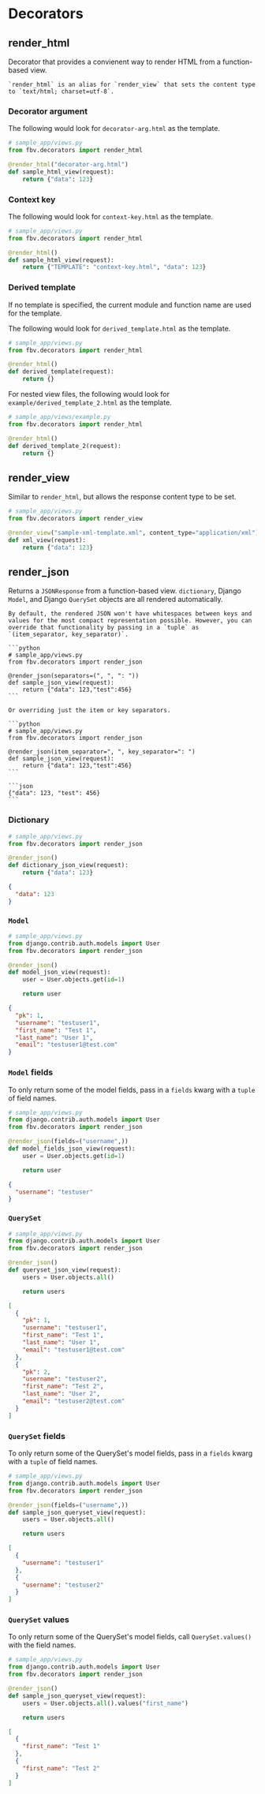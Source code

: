 # Decorators

## render_html

Decorator that provides a convienent way to render HTML from a function-based view.

```{note}
`render_html` is an alias for `render_view` that sets the content type to `text/html; charset=utf-8`.
```

### Decorator argument

The following would look for `decorator-arg.html` as the template.

```python
# sample_app/views.py
from fbv.decorators import render_html

@render_html("decorator-arg.html")
def sample_html_view(request):
    return {"data": 123}
```

### Context key

The following would look for `context-key.html` as the template.

```python
# sample_app/views.py
from fbv.decorators import render_html

@render_html()
def sample_html_view(request):
    return {"TEMPLATE": "context-key.html", "data": 123}
```

### Derived template

If no template is specified, the current module and function name are used for the template.

The following would look for `derived_template.html` as the template.

```python
# sample_app/views.py
from fbv.decorators import render_html

@render_html()
def derived_template(request):
    return {}
```

For nested view files, the following would look for `example/derived_template_2.html` as the template.

```python
# sample_app/views/example.py
from fbv.decorators import render_html

@render_html()
def derived_template_2(request):
    return {}
```

## render_view

Similar to `render_html`, but allows the response content type to be set.

```python
# sample_app/views.py
from fbv.decorators import render_view

@render_view("sample-xml-template.xml", content_type="application/xml")
def xml_view(request):
    return {"data": 123}
```

## render_json

Returns a `JSONResponse` from a function-based view. `dictionary`, Django `Model`, and Django `QuerySet` objects are all rendered automatically.

````{note}
By default, the rendered JSON won't have whitespaces between keys and values for the most compact representation possible. However, you can override that functionality by passing in a `tuple` as `(item_separator, key_separator)`.

```python
# sample_app/views.py
from fbv.decorators import render_json

@render_json(separators=(", ", ": "))
def sample_json_view(request):
    return {"data": 123,"test":456}
```

Or overriding just the item or key separators.

```python
# sample_app/views.py
from fbv.decorators import render_json

@render_json(item_separator=", ", key_separator=": ")
def sample_json_view(request):
    return {"data": 123,"test":456}
```

```json
{"data": 123, "test": 456}
```

````

### Dictionary

```python
# sample_app/views.py
from fbv.decorators import render_json

@render_json()
def dictionary_json_view(request):
    return {"data": 123}
```

```json
{
  "data": 123
}
```

### `Model`

```python
# sample_app/views.py
from django.contrib.auth.models import User
from fbv.decorators import render_json

@render_json()
def model_json_view(request):
    user = User.objects.get(id=1)

    return user
```

```json
{
  "pk": 1,
  "username": "testuser1",
  "first_name": "Test 1",
  "last_name": "User 1",
  "email": "testuser1@test.com"
}
```

### `Model` fields

To only return some of the model fields, pass in a `fields` kwarg with a `tuple` of field names.

```python
# sample_app/views.py
from django.contrib.auth.models import User
from fbv.decorators import render_json

@render_json(fields=("username",))
def model_fields_json_view(request):
    user = User.objects.get(id=1)

    return user
```

```json
{
  "username": "testuser"
}
```

### `QuerySet`

```python
# sample_app/views.py
from django.contrib.auth.models import User
from fbv.decorators import render_json

@render_json()
def queryset_json_view(request):
    users = User.objects.all()

    return users
```

```json
[
  {
    "pk": 1,
    "username": "testuser1",
    "first_name": "Test 1",
    "last_name": "User 1",
    "email": "testuser1@test.com"
  },
  {
    "pk": 2,
    "username": "testuser2",
    "first_name": "Test 2",
    "last_name": "User 2",
    "email": "testuser2@test.com"
  }
]
```

### `QuerySet` fields

To only return some of the QuerySet's model fields, pass in a `fields` kwarg with a `tuple` of field names.

```python
# sample_app/views.py
from django.contrib.auth.models import User
from fbv.decorators import render_json

@render_json(fields=("username",))
def sample_json_queryset_view(request):
    users = User.objects.all()

    return users
```

```json
[
  {
    "username": "testuser1"
  },
  {
    "username": "testuser2"
  }
]
```

### `QuerySet` values

To only return some of the QuerySet's model fields, call `QuerySet.values()` with the field names.

```python
# sample_app/views.py
from django.contrib.auth.models import User
from fbv.decorators import render_json

@render_json()
def sample_json_queryset_view(request):
    users = User.objects.all().values("first_name")

    return users
```

```json
[
  {
    "first_name": "Test 1"
  },
  {
    "first_name": "Test 2"
  }
]
```
